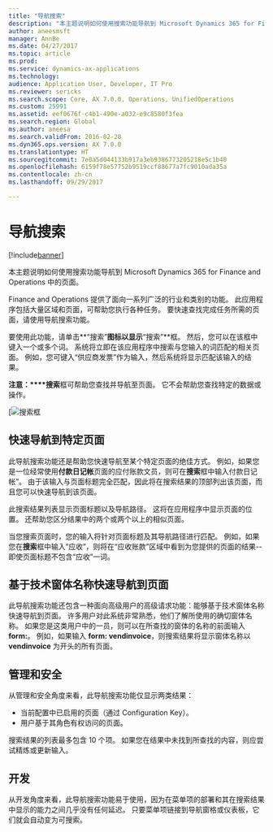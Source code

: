 ```yaml
---
title: "导航搜索"
description: "本主题说明如何使用搜索功能导航到 Microsoft Dynamics 365 for Finance and Operations 中的页面。"
author: aneesmsft
manager: AnnBe
ms.date: 04/27/2017
ms.topic: article
ms.prod: 
ms.service: dynamics-ax-applications
ms.technology: 
audience: Application User, Developer, IT Pro
ms.reviewer: sericks
ms.search.scope: Core, AX 7.0.0, Operations, UnifiedOperations
ms.custom: 25991
ms.assetid: eef0676f-c4b1-490e-a032-e9c8580f3fea
ms.search.region: Global
ms.author: aneesa
ms.search.validFrom: 2016-02-28
ms.dyn365.ops.version: AX 7.0.0
ms.translationtype: HT
ms.sourcegitcommit: 7e0a5d044133b917a3eb9386773205218e5c1b40
ms.openlocfilehash: 6159f78e57752b9519ccf88677a7fc9010ada35a
ms.contentlocale: zh-cn
ms.lasthandoff: 09/29/2017

---
```


# <a name="navigation-search"></a>导航搜索

[!include[banner](../includes/banner.md)]


本主题说明如何使用搜索功能导航到 Microsoft Dynamics 365 for Finance and Operations 中的页面。

Finance and Operations 提供了面向一系列广泛的行业和类别的功能。 此应用程序包括大量区域和页面，可帮助您执行各种任务。 要快速查找完成任务所需的页面，请使用导航搜索功能。 

要使用此功能，请单击**“搜索”**图标以显示**“搜索”**框。 然后，您可以在该框中键入一个或多个词。 系统将立即在该应用程序中搜索与您输入的词匹配的相关页面。 例如，您可键入“供应商发票”作为输入，然后系统将显示匹配该输入的结果。 

**注意：****搜索**框可帮助您查找并导航至页面。 它不会帮助您查找特定的数据或操作。 

[![搜索框](media/navigation-search.png "搜索框") 

## <a name="quickly-navigate-to-a-particular-page"></a>快速导航到特定页面
此导航搜索功能还是帮助您快速导航至某个特定页面的绝佳方式。 例如，如果您是一位经常使用**付款日记帐**页面的应付账款文员，则可在**搜索**框中输入付款日记帐”。 由于该输入与页面标题完全匹配，因此将在搜索结果的顶部列出该页面，而且您可以快速导航到该页面。 

此搜索结果列表显示页面标题以及导航路径。 这将在应用程序中显示页面的位置。 还帮助您区分结果中的两个或两个以上的相似页面。 

当您搜索页面时，您的输入将针对页面标题及其导航路径进行匹配。 例如，如果您在**搜索**框中输入“应收”，则将在“应收账款”区域中看到为您提供的页面的结果--即使页面标题不包含“应收”一词。 

## <a name="quickly-navigate-to-a-page-based-on-the-technical-form-name"></a>基于技术窗体名称快速导航到页面
此导航搜索功能还包含一种面向高级用户的高级请求功能：能够基于技术窗体名称快速导航到页面。 许多用户对此系统非常熟悉，他们了解所使用的确切窗体名称。 如果您是这类用户中的一员，则可以在所查找的窗体的名称的前面输入 **form:**。 例如，如果输入 **form: vendinvoice**，则搜索结果将显示窗体名称以 **vendinvoice** 为开头的所有页面。 

## <a name="administration-and-security"></a>管理和安全
从管理和安全角度来看，此导航搜索功能仅显示两类结果：

-   当前配置中已启用的页面（通过 Configuration Key）。
-   用户基于其角色有权访问的页面。

搜索结果的列表最多包含 10 个项。 如果您在结果中未找到所查找的内容，则应尝试精炼或更新输入。 

## <a name="development"></a>开发 
从开发角度来看，此导航搜索功能易于使用，因为在菜单项的部署和其在搜索结果中显示的能力之间几乎没有任何延迟。 只要菜单项链接到导航窗格或仪表板，它们就会自动变为可搜索。 

